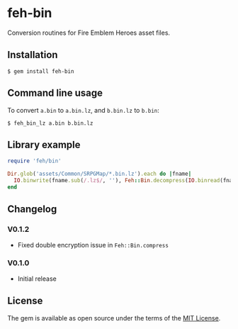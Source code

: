 # feh-bin

Conversion routines for Fire Emblem Heroes asset files.

## Installation

```
$ gem install feh-bin
```

## Command line usage

To convert `a.bin` to `a.bin.lz`, and `b.bin.lz` to `b.bin`:

```
$ feh_bin_lz a.bin b.bin.lz
```

## Library example

```ruby
require 'feh/bin'

Dir.glob('assets/Common/SRPGMap/*.bin.lz').each do |fname|
  IO.binwrite(fname.sub(/.lz$/, ''), Feh::Bin.decompress(IO.binread(fname)).pack('c*'))
end
```

## Changelog

### V0.1.2

- Fixed double encryption issue in `Feh::Bin.compress`

### V0.1.0

- Initial release

## License

The gem is available as open source under the terms of the [MIT License](https://opensource.org/licenses/MIT).
